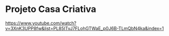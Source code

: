 # Projeto Casa Criativa 

https://www.youtube.com/watch?v=3XnK3UPP8fw&list=PL85ITvJ7FLohGTWaE_p0J6B-TLmQbN4ka&index=1